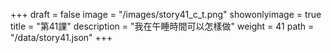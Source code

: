 +++
draft = false 
image = "/images/story41_c_t.png" 
showonlyimage = true 
title = "第41課" 
description = "我在午睡時間可以怎樣做" 
weight = 41 
path = "/data/story41.json" 
+++
